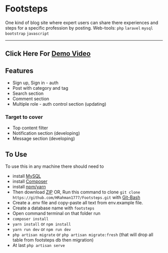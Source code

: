 # Footsteps

One kind of blog site where expert users can share there experiences and steps for a specific profession by posting.
Web-tools: `php` `laravel` `mysql` `bootstrap` `javascript`
<hr>

## Click Here For [Demo Video]()
  
## Features

  * Sign up, Sign in - auth
  * Post with category and tag
  * Search section
  * Comment section
  * Multiple role - auth control section (updating)
 ### Target to cover
  * Top content filter
  * Notification section (developing)
  * Message section (developing)

## To Use
  To use this in any machine there should need to
  * install [MySQL](https://www.mysql.com/downloads/)
  * install [Composer](https://getcomposer.org/download/)
  * install [npm/yarn](https://docs.npmjs.com/downloading-and-installing-node-js-and-npm)
  * Then download [ZIP](https://github.com/HRahman1777/Footsteps/archive/refs/heads/main.zip) 
  OR, 
  Run this command to clone `git clone https://github.com/HRahman1777/Footsteps.git` with [Git-Bash](https://git-scm.com/downloads)
  * Create a .env file and copy-paste all text from env.example file. 
  * Create a database name with `footsteps`
  * Open command terminal on that folder run 
  * `composer install`
  * `yarn install` or `npm install`
  * `yarn run dev` or `npm run dev`
  * `php artisan migrate` or `php artisan migrate:fresh` (that will drop all table from footsteps db then migration)
  * At last `php artisan serve`
  

 
  
